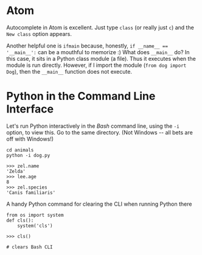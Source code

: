 # Atom

Autocomplete in Atom is excellent. Just type `class` (or really just `c`) and the `New class` option appears.

Another helpful one is `ifmain` because, honestly, `if __name__ == '__main__':` can be a mouthful to memorize :) What does `__main__` do? In this case, it sits in a Python class module (a file). Thus it executes when the module is run directly. However, if I import the module (`from dog import Dog`), then the `__main__` function does not execute.

# Python in the Command Line Interface

Let's run Python interactively in the *Bash* command line, using the `-i` option, to view this. Go to the same directory. (Not Windows -- all bets are off with Windows!)

```
cd animals
python -i dog.py
```

```Py
>>> zel.name
'Zelda'
>>> lee.age
8
>>> zel.species
'Canis familiaris'
```

A handy Python command for clearing the CLI when running Python there

```Py
from os import system
def cls():
    system('cls')

>>> cls()

# clears Bash CLI
```
